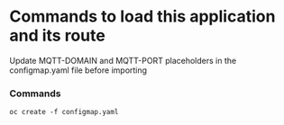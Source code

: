 # Commands to load this application and its route

Update MQTT-DOMAIN and MQTT-PORT placeholders in the configmap.yaml file before importing

 
### Commands

```
oc create -f configmap.yaml
```
 
